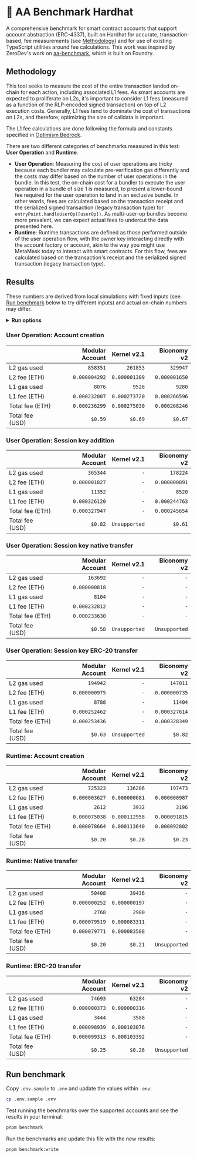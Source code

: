 # 👷 AA Benchmark Hardhat

A comprehensive benchmark for smart contract accounts that support account abstraction (ERC-4337), built on Hardhat for accurate, transaction-based, fee measurements (see [Methodology](#methodology)) and for use of existing TypeScript utilities around fee calculations. This work was inspired by ZeroDev's work on [aa-benchmark](https://github.com/zerodevapp/aa-benchmark), which is built on Foundry.

## Methodology

This tool seeks to measure the cost of the entire transaction landed on-chain for each action, including associated L1 fees. As smart accounts are expected to proliferate on L2s, it's important to consider L1 fees (measured as a function of the RLP-encoded signed transaction) on top of L2 execution costs. Generally, L1 fees tend to dominate the cost of transactions on L2s, and therefore, optimizing the size of calldata is important.

The L1 fee calculations are done following the formula and constants specified in [Optimism Bedrock](https://docs.optimism.io/stack/transactions/fees#bedrock).

There are two different categories of benchmarks measured in this test: **User Operation** and **Runtime**.

- **User Operation**: Measuring the cost of user operations are tricky because each bundler may calculate pre-verification gas differently and the costs may differ based on the number of user operations in the bundle. In this test, the on-chain cost for a bundler to execute the user operation in a bundle of size 1 is measured, to present a lower-bound fee required for the user operation to land in an exclusive bundle. In other words, fees are calculated based on the transaction receipt and the serialized signed transaction (legacy transaction type) for `entryPoint.handleUserOp([userOp])`. As multi-user-op bundles become more prevalent, we can expect actual fees to undercut the data presented here.
- **Runtime**: Runtime transactions are defined as those performed outside of the user operation flow, with the owner key interacting directly with the account factory or account, akin to the way you might use MetaMask today to interact with smart contracts. For this flow, fees are calculated based on the transaction's receipt and the serialized signed transaction (legacy transaction type).

## Results

These numbers are derived from local simulations with fixed inputs (see [Run benchmark](#run-benchmark) below to try different inputs) and actual on-chain numbers may differ.

<!-- BENCHMARK_RESULTS -->

<details>
<summary><b>Run options</b></summary>

Last run: Sat, 17 Feb 2024 21:03:13 GMT
| Option              |   Value |
| :------------------ | ------: |
| L2 gas price (Gwei) | `0.005` |
| L1 gas price (Gwei) |    `42` |
| ETH price (USD)     | `$2500` |

</details>

### User Operation: Account creation

|                 | Modular Account |   Kernel v2.1 |   Biconomy v2 |
| :-------------- | --------------: | ------------: | ------------: |
| L2 gas used     |        `858351` |      `261853` |      `329947` |
| L2 fee (ETH)    |   `0.000004292` | `0.000001309` | `0.000001650` |
| L1 gas used     |          `8076` |        `9528` |        `9280` |
| L1 fee (ETH)    |   `0.000232007` | `0.000273720` | `0.000266596` |
| Total fee (ETH) |   `0.000236299` | `0.000275030` | `0.000268246` |
| Total fee (USD) |         `$0.59` |       `$0.69` |       `$0.67` |

### User Operation: Session key addition

|                 | Modular Account |   Kernel v2.1 |   Biconomy v2 |
| :-------------- | --------------: | ------------: | ------------: |
| L2 gas used     |        `365344` |           `-` |      `178224` |
| L2 fee (ETH)    |   `0.000001827` |           `-` | `0.000000891` |
| L1 gas used     |         `11352` |           `-` |        `8520` |
| L1 fee (ETH)    |   `0.000326120` |           `-` | `0.000244763` |
| Total fee (ETH) |   `0.000327947` |           `-` | `0.000245654` |
| Total fee (USD) |         `$0.82` | `Unsupported` |       `$0.61` |

### User Operation: Session key native transfer

|                 | Modular Account |   Kernel v2.1 |   Biconomy v2 |
| :-------------- | --------------: | ------------: | ------------: |
| L2 gas used     |        `163692` |           `-` |           `-` |
| L2 fee (ETH)    |   `0.000000818` |           `-` |           `-` |
| L1 gas used     |          `8104` |           `-` |           `-` |
| L1 fee (ETH)    |   `0.000232812` |           `-` |           `-` |
| Total fee (ETH) |   `0.000233630` |           `-` |           `-` |
| Total fee (USD) |         `$0.58` | `Unsupported` | `Unsupported` |

### User Operation: Session key ERC-20 transfer

|                 | Modular Account |   Kernel v2.1 |   Biconomy v2 |
| :-------------- | --------------: | ------------: | ------------: |
| L2 gas used     |        `194942` |           `-` |      `147011` |
| L2 fee (ETH)    |   `0.000000975` |           `-` | `0.000000735` |
| L1 gas used     |          `8788` |           `-` |       `11404` |
| L1 fee (ETH)    |   `0.000252462` |           `-` | `0.000327614` |
| Total fee (ETH) |   `0.000253436` |           `-` | `0.000328349` |
| Total fee (USD) |         `$0.63` | `Unsupported` |       `$0.82` |

### Runtime: Account creation

|                 | Modular Account |   Kernel v2.1 |   Biconomy v2 |
| :-------------- | --------------: | ------------: | ------------: |
| L2 gas used     |        `725323` |      `136206` |      `197473` |
| L2 fee (ETH)    |   `0.000003627` | `0.000000681` | `0.000000987` |
| L1 gas used     |          `2612` |        `3932` |        `3196` |
| L1 fee (ETH)    |   `0.000075038` | `0.000112958` | `0.000091815` |
| Total fee (ETH) |   `0.000078664` | `0.000113640` | `0.000092802` |
| Total fee (USD) |         `$0.20` |       `$0.28` |       `$0.23` |

### Runtime: Native transfer

|                 | Modular Account |   Kernel v2.1 |   Biconomy v2 |
| :-------------- | --------------: | ------------: | ------------: |
| L2 gas used     |         `50408` |       `39436` |           `-` |
| L2 fee (ETH)    |   `0.000000252` | `0.000000197` |           `-` |
| L1 gas used     |          `2768` |        `2900` |           `-` |
| L1 fee (ETH)    |   `0.000079519` | `0.000083311` |           `-` |
| Total fee (ETH) |   `0.000079771` | `0.000083508` |           `-` |
| Total fee (USD) |         `$0.20` |       `$0.21` | `Unsupported` |

### Runtime: ERC-20 transfer

|                 | Modular Account |   Kernel v2.1 |   Biconomy v2 |
| :-------------- | --------------: | ------------: | ------------: |
| L2 gas used     |         `74693` |       `63284` |           `-` |
| L2 fee (ETH)    |   `0.000000373` | `0.000000316` |           `-` |
| L1 gas used     |          `3444` |        `3588` |           `-` |
| L1 fee (ETH)    |   `0.000098939` | `0.000103076` |           `-` |
| Total fee (ETH) |   `0.000099313` | `0.000103392` |           `-` |
| Total fee (USD) |         `$0.25` |       `$0.26` | `Unsupported` |

<!-- /BENCHMARK_RESULTS -->

## Run benchmark

Copy `.env.sample` to `.env` and update the values within `.env`:

```bash
cp .env.sample .env
```

Test running the benchmarks over the supported accounts and see the results in your terminal:

```bash
pnpm benchmark
```

Run the benchmarks and update this file with the new results:

```bash
pnpm benchmark:write
```
